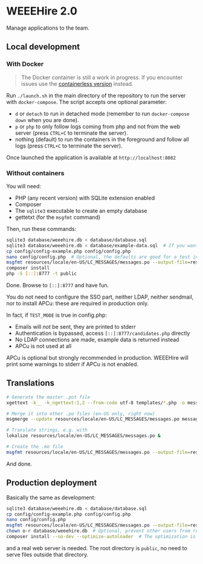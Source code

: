 # WEEEHire 2.0

Manage applications to the team.

## Local development

### With Docker

> The Docker container is still a work in progress. If you encounter issues use the [containerless version](#locally-with-no-containers) instead.

Run `./launch.sh` in the main directory of the repository to run the server with `docker-compose`. The script accepts one optional parameter:

- `d` or `detach` to run in detached mode (remember to run `docker-compose down` when you are done).
- `p` or `php` to only follow logs coming from php and not from the web server (press `CTRL+C` to terminate the server).
- nothing (default) to run the containers in the foreground and follow all logs (press `CTRL+C` to terminate the server).

Once launched the application is available at `http://localhost:8082`

### Without containers

You will need:
- PHP (any recent version) with SQLite extension enabled
- Composer
- The `sqlite3` executable to create an empty database
- gettetxt (for the `msgfmt` command)

Then, run these commands:

```bash
sqlite3 database/weeehire.db < database/database.sql
sqlite3 database/weeehire.db < database/example-data.sql  # If you want some example data
cp config/config-example.php config/config.php
nano config/config.php  # Optional, the defaults are good for a test instance but not for production
msgfmt resources/locale/en-US/LC_MESSAGES/messages.po --output-file=resources/locale/en-US/LC_MESSAGES/messages.mo
composer install
php -S [::]:8777 -t public
```

Done. Browse to `[::]:8777` and have fun.

You do not need to configure the SSO part, neither LDAP, neither sendmail, nor to install APCu: these are required in production only.

In fact, if `TEST_MODE` is true in config.php:

- Emails will *not* be sent, they are printed to stderr
- Authentication is bypassed, access `[::]:8777/candidates.php` directly
- No LDAP connections are made, example data is returned instead
- APCu is not used at all

APCu is optional but strongly recommended in production.
WEEEHire will print some warnings to stderr if APCu is not enabled.

## Translations

```bash
# Generate the master .pot file
xgettext -k__ -k_ngettext:1,2 --from-code utf-8 templates/*.php -o messages.pot

# Merge it into other .po files (en-US only, right now)
msgmerge --update resources/locale/en-US/LC_MESSAGES/messages.po messages.pot

# Translate strings, e.g. with
lokalize resources/locale/en-US/LC_MESSAGES/messages.po &

# Create the .mo file
msgfmt resources/locale/en-US/LC_MESSAGES/messages.po --output-file=resources/locale/en-US/LC_MESSAGES/messages.mo
```

And done.

## Production deployment

Basically the same as development:

```bash
sqlite3 database/weeehire.db < database/database.sql
cp config/config-example.php config/config.php
nano config/config.php
msgfmt resources/locale/en-US/LC_MESSAGES/messages.po --output-file=resources/locale/en-US/LC_MESSAGES/messages.mo
chown o-r database/weeehire.db  # Optional, prevent other users from reading the database
composer install --no-dev --optimize-autoloader  # The optimization is not required but a nice touch
```

and a real web server is needed. The root directory is `public`, no need to serve files outside that directory.
